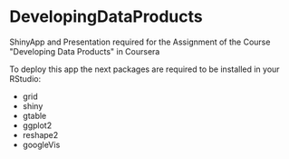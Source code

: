 # DevelopingDataProducts
ShinyApp and Presentation required for the Assignment of the Course "Developing Data Products" in Coursera

To deploy this app the next packages are required to be installed in your RStudio:
- grid
- shiny
- gtable
- ggplot2
- reshape2
- googleVis
